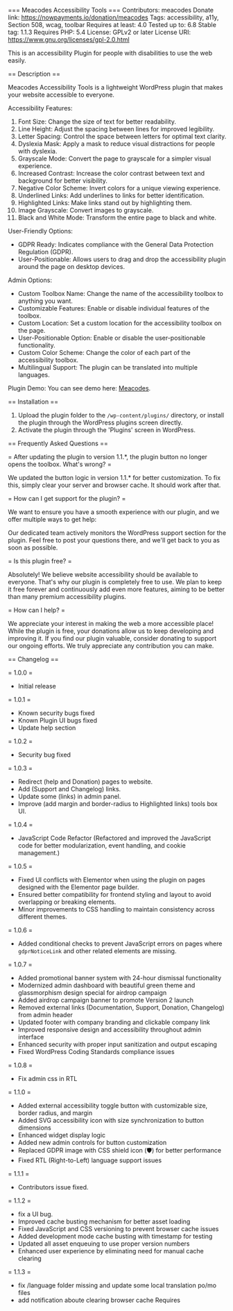 === Meacodes Accessibility Tools ===
Contributors: meacodes
Donate link: https://nowpayments.io/donation/meacodes
Tags: accessibility, a11y, Section 508, wcag, toolbar
Requires at least: 4.0
Tested up to: 6.8
Stable tag: 1.1.3
Requires PHP: 5.4
License: GPLv2 or later
License URI: https://www.gnu.org/licenses/gpl-2.0.html

This is an accessibility Plugin for people with disabilities to use the web easily.

== Description ==

Meacodes Accessibility Tools is a lightweight WordPress plugin that makes your website accessible to everyone.

Accessibility Features:

1. Font Size: Change the size of text for better readability.
2. Line Height: Adjust the spacing between lines for improved legibility.
3. Letter Spacing: Control the space between letters for optimal text clarity.
4. Dyslexia Mask: Apply a mask to reduce visual distractions for people with dyslexia.
5. Grayscale Mode: Convert the page to grayscale for a simpler visual experience.
6. Increased Contrast: Increase the color contrast between text and background for better visibility.
7. Negative Color Scheme: Invert colors for a unique viewing experience.
8. Underlined Links: Add underlines to links for better identification.
9. Highlighted Links: Make links stand out by highlighting them.
10. Image Grayscale: Convert images to grayscale.
11. Black and White Mode: Transform the entire page to black and white.


User-Friendly Options:

* GDPR Ready: Indicates compliance with the General Data Protection Regulation (GDPR).
* User-Positionable: Allows users to drag and drop the accessibility plugin around the page on desktop devices.


Admin Options:

* Custom Toolbox Name: Change the name of the accessibility toolbox to anything you want.
* Customizable Features: Enable or disable individual features of the toolbox.
* Custom Location: Set a custom location for the accessibility toolbox on the page.
* User-Positionable Option: Enable or disable the user-positionable functionality.
* Custom Color Scheme: Change the color of each part of the accessibility toolbox.
* Multilingual Support: The plugin can be translated into multiple languages.

Plugin Demo:
You can see demo here: [Meacodes](https://meacodes.com).

== Installation ==

1. Upload the plugin folder to the `/wp-content/plugins/` directory, or install the plugin through the WordPress plugins screen directly.
2. Activate the plugin through the 'Plugins' screen in WordPress.

== Frequently Asked Questions ==

= After updating the plugin to version 1.1.*, the plugin button no longer opens the toolbox. What's wrong? =

We updated the button logic in version 1.1.* for better customization. To fix this, simply clear your server and browser cache. It should work after that.

= How can I get support for the plugin? =

We want to ensure you have a smooth experience with our plugin, and we offer multiple ways to get help:

Our dedicated team actively monitors the WordPress support section for the plugin. Feel free to post your questions there, and we'll get back to you as soon as possible.


= Is this plugin free? =

Absolutely! We believe website accessibility should be available to everyone. That's why our plugin is completely free to use. We plan to keep it free forever and continuously add even more features, aiming to be better than many premium accessibility plugins.

= How can I help? =

We appreciate your interest in making the web a more accessible place! While the plugin is free, your donations allow us to keep developing and improving it.  If you find our plugin valuable, consider donating to support our ongoing efforts.
We truly appreciate any contribution you can make.

== Changelog ==

= 1.0.0 =
* Initial release

= 1.0.1 =
* Known security bugs fixed
* Known Plugin UI bugs fixed
* Update help section

= 1.0.2 =
* Security bug fixed

= 1.0.3 =
* Redirect (help and Donation) pages to website.
* Add (Support and Changelog) links.
* Update some (links) in admin panel.
* Improve (add margin and border-radius to Highlighted links) tools box UI.

= 1.0.4 =
* JavaScript Code Refactor (Refactored and improved the JavaScript code for better modularization, event handling, and cookie management.)

= 1.0.5 =
* Fixed UI conflicts with Elementor when using the plugin on pages designed with the Elementor page builder.
* Ensured better compatibility for frontend styling and layout to avoid overlapping or breaking elements.
* Minor improvements to CSS handling to maintain consistency across different themes.

= 1.0.6 =
* Added conditional checks to prevent JavaScript errors on pages where `gdprNoticeLink` and other related elements are missing.

= 1.0.7 =
* Added promotional banner system with 24-hour dismissal functionality
* Modernized admin dashboard with beautiful green theme and glassmorphism design special for airdrop campaign
* Added airdrop campaign banner to promote Version 2 launch
* Removed external links (Documentation, Support, Donation, Changelog) from admin header
* Updated footer with company branding and clickable company link
* Improved responsive design and accessibility throughout admin interface
* Enhanced security with proper input sanitization and output escaping
* Fixed WordPress Coding Standards compliance issues

= 1.0.8 =
* Fix admin css in RTL

= 1.1.0 =
* Added external accessibility toggle button with customizable size, border radius, and margin
* Added SVG accessibility icon with size synchronization to button dimensions
* Enhanced widget display logic
* Added new admin controls for button customization
* Replaced GDPR image with CSS shield icon (🛡️) for better performance
* Fixed RTL (Right-to-Left) language support issues

= 1.1.1 = 
* Contributors issue fixed.

= 1.1.2 =
* fix a UI bug.
* Improved cache busting mechanism for better asset loading
* Fixed JavaScript and CSS versioning to prevent browser cache issues
* Added development mode cache busting with timestamp for testing
* Updated all asset enqueuing to use proper version numbers
* Enhanced user experience by eliminating need for manual cache clearing

= 1.1.3 =
* fix /language folder missing and update some local translation po/mo files
* add notification aboute clearing browser cache Requires
